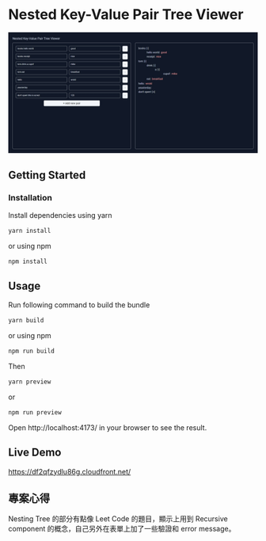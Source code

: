 # Nested Key-Value Pair Tree Viewer
![](./screen-shot.jpg)
## Getting Started

### Installation

Install dependencies using yarn
```sh
yarn install
```

or using npm
```sh
npm install
```

## Usage

Run following command to build the bundle
```sh
yarn build
```

or using npm
```sh
npm run build
```


Then 
```sh
yarn preview
```

or
```sh
npm run preview
```

Open http://localhost:4173/ in your browser to see the result.

## Live Demo

https://df2qfzydlu86g.cloudfront.net/

## 專案心得
Nesting Tree 的部分有點像 Leet Code 的題目，顯示上用到 Recursive component 的概念，自己另外在表單上加了一些驗證和 error message。